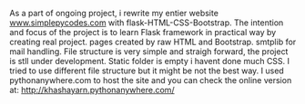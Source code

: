 As a part of ongoing project, i rewrite my entier website www.simplepycodes.com with flask-HTML-CSS-Bootstrap. 
The intention and focus of the project is to learn Flask framework in practical way by creating real project.
pages created by raw HTML and Bootstrap. smtplib for mail handling.
File structure is very simple and straigh forward, the project is stll under development. 
Static folder is empty i havent done much CSS. I tried to use different file structure but it might be not the best way.
I used pythonanywhere.com to host the site and you can check the online version at:
http://khashayarn.pythonanywhere.com/

